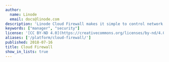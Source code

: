 ```yaml
---
author:
  name: Linode
  email: docs@linode.com
description: 'Linode Cloud Firewall makes it simple to control network traffic to and from your Linodes. Customize firewall rule sets and secure Linode’s traffic based on trusted IP addresses, ports, and protocols.'
keywords: ["manager", "security"]
license: '[CC BY-ND 4.0](https://creativecommons.org/licenses/by-nd/4.0)'
aliases: ['/platform/cloud-firewall/']
published: 2018-07-16
title: Cloud Firewall
show_in_lists: true
---
```





